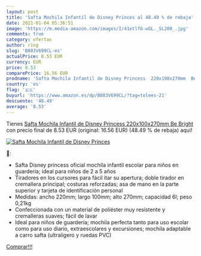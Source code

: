 ```yaml
---
layout: post
title: 'Safta Mochila Infantil de Disney Princes al 48.49 % de rebaja'
date: 2021-01-04 05:36:51
image: 'https://m.media-amazon.com/images/I/41etlfG-wGL._SL200_.jpg'
comments: true
category: ofertas
author: ring
slug: 'B083V699CL-es'
actualPrice: 8.53 EUR
currency: EUR
price: 8.53
comparePrice: 16.56 EUR
prodname: 'Safta Mochila Infantil de Disney Princess  220x100x270mm  Be Bright'
country: 'es'
flag: '🇪🇸'
buyurl: 'https://www.amazon.es/dp/B083V699CL/?tag=tolees-21'
descuento: '48.49'
average: '8.53'
---
```


Tienes [Safta Mochila Infantil de Disney Princess  220x100x270mm  Be Bright](https://www.amazon.es/dp/B083V699CL/?tag=tolees-21) con precio final de  8.53 EUR (original: 16.56 EUR) (48.49 %  de rebaja) aqui!

[![Safta Mochila Infantil de Disney Princes](https://m.media-amazon.com/images/I/41etlfG-wGL._SL200_.jpg)](https://www.amazon.es/dp/B083V699CL/?tag=tolees-21)

🔎:

- Safta Disney princess oficial mochila infantil escolar para niños en guardería; ideal para niños de 2 a 5 años
- Tiradores en los cursores para fácil itar su apertura; doble tirador en cremallera principal; costuras reforzadas; asa de mano en la parte superior y tarjeta de identificación personal
- Medidas: ancho 220mm; largo 100mm; alto 270mm; capacidad 6l; peso 0,21kg
- Confeccionada con un material de poliéster muy resistente y cremalleras suaves; fácil de lavar
- Ideal para niños de guardería; mochila perfecta tanto para uso escolar como para uso diario, extraescolares y excursiones; mochila adaptable a carro safta (ultraligero y ruedas PVC)

[Comprar!!!](https://www.amazon.es/dp/B083V699CL/?tag=tolees-21)
